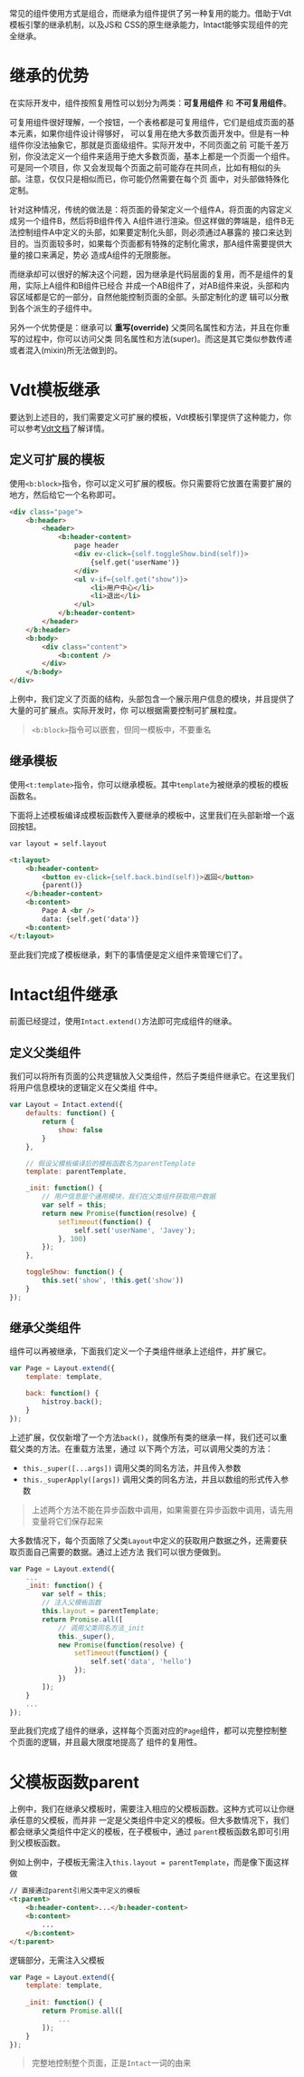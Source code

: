 常见的组件使用方式是组合，而继承为组件提供了另一种复用的能力。借助于Vdt模板引擎的继承机制，以及JS和
CSS的原生继承能力，Intact能够实现组件的完全继承。

# 继承的优势

在实际开发中，组件按照复用性可以划分为两类：__可复用组件__ 和 __不可复用组件__。

可复用组件很好理解，一个按钮，一个表格都是可复用组件，它们是组成页面的基本元素，如果你组件设计得够好，
可以复用在绝大多数页面开发中。但是有一种组件你没法抽象它，那就是页面级组件。实际开发中，不同页面之前
可能千差万别，你没法定义一个组件来适用于绝大多数页面，基本上都是一个页面一个组件。可是同一个项目，你
又会发现每个页面之前可能存在共同点，比如有相似的头部。注意，仅仅只是相似而已，你可能仍然需要在每个页
面中，对头部做特殊化定制。

针对这种情况，传统的做法是：将页面的骨架定义一个组件A，将页面的内容定义成另一个组件B，然后将B组件传入
A组件进行渲染。但这样做的弊端是，组件B无法控制组件A中定义的头部，如果要定制化头部，则必须通过A暴露的
接口来达到目的。当页面较多时，如果每个页面都有特殊的定制化需求，那A组件需要提供大量的接口来满足，势必
造成A组件的无限膨胀。

而继承却可以很好的解决这个问题，因为继承是代码层面的复用，而不是组件的复用，实际上A组件和B组件已经合
并成一个AB组件了，对AB组件来说，头部和内容区域都是它的一部分，自然他能控制页面的全部。头部定制化的逻
辑可以分散到各个派生的子组件中。

另外一个优势便是：继承可以 __重写(override)__ 父类同名属性和方法，并且在你重写的过程中，你可以访问父类
同名属性和方法(super)。而这是其它类似参数传递或者混入(mixin)所无法做到的。

# Vdt模板继承

要达到上述目的，我们需要定义可扩展的模板，Vdt模板引擎提供了这种能力，你可以参考[Vdt文档][1]了解详情。

## 定义可扩展的模板

使用`<b:block>`指令，你可以定义可扩展的模板。你只需要将它放置在需要扩展的地方，然后给它一个名称即可。

```html
<div class="page">
    <b:header>
        <header>
            <b:header-content>
                page header
                <div ev-click={self.toggleShow.bind(self)}>
                    {self.get('userName')}
                </div>
                <ul v-if={self.get('show')}>
                    <li>用户中心</li>  
                    <li>退出</li>
                </ul>
            </b:header-content>
        </header>
    </b:header>
    <b:body>
        <div class="content">
            <b:content />
        </div>
    </b:body>
</div>
```

上例中，我们定义了页面的结构，头部包含一个展示用户信息的模块，并且提供了大量的可扩展点。实际开发时，你
可以根据需要控制可扩展粒度。

> `<b:block>`指令可以嵌套，但同一模板中，不要重名

## 继承模板

使用`<t:template>`指令，你可以继承模板。其中`template`为被继承的模板的模板函数名。

下面将上述模板编译成模板函数传入要继承的模板中，这里我们在头部新增一个返回按钮。

```html
var layout = self.layout

<t:layout>
    <b:header-content>
        <button ev-click={self.back.bind(self)}>返回</button>
        {parent()}
    </b:header-content>
    <b:content>
        Page A <br />
        data: {self.get('data')}
    <b:content>
</t:layout>
```

至此我们完成了模板继承，剩下的事情便是定义组件来管理它们了。

# Intact组件继承

前面已经提过，使用`Intact.extend()`方法即可完成组件的继承。

## 定义父类组件

我们可以将所有页面的公共逻辑放入父类组件，然后子类组件继承它。在这里我们将用户信息模块的逻辑定义在父类组
件中。

```js
var Layout = Intact.extend({
    defaults: function() {
        return {
            show: false
        }
    },

    // 假设父模板编译后的模板函数名为parentTemplate
    template: parentTemplate,

    _init: function() {
        // 用户信息是个通用模块，我们在父类组件获取用户数据
        var self = this;
        return new Promise(function(resolve) {
            setTimeout(function() {
                self.set('userName', 'Javey');
            }, 100)
        });
    },

    toggleShow: function() {
        this.set('show', !this.get('show'))
    }
});
```

## 继承父类组件

组件可以再被继承，下面我们定义一个子类组件继承上述组件，并扩展它。

```js
var Page = Layout.extend({
    template: template,

    back: function() {
        histroy.back();
    }
});
```

上述扩展，仅仅新增了一个方法`back()`，就像所有类的继承一样，我们还可以重载父类的方法。在重载方法里，通过
以下两个方法，可以调用父类的方法：

* `this._super([...args])` 调用父类的同名方法，并且传入参数
* `this._superApply([args])` 调用父类的同名方法，并且以数组的形式传入参数

> 上述两个方法不能在异步函数中调用，如果需要在异步函数中调用，请先用变量将它们保存起来

大多数情况下，每个页面除了父类`Layout`中定义的获取用户数据之外，还需要获取页面自己需要的数据。通过上述方法
我们可以很方便做到。

```js
var Page = Layout.extend({
    ...
    _init: function() {
        var self = this;
        // 注入父模板函数
        this.layout = parentTemplate; 
        return Promise.all([
            // 调用父类同名方法_init
            this._super(),
            new Promise(function(resolve) {
                setTimeout(function() {
                    self.set('data', 'hello')
                });
            })
        ]);
    }
    ...
});
```

至此我们完成了组件的继承，这样每个页面对应的`Page`组件，都可以完整控制整个页面的逻辑，并且最大限度地提高了
组件的复用性。

# 父模板函数parent

上例中，我们在继承父模板时，需要注入相应的父模板函数。这种方式可以让你继承任意的父模板，而并非
一定是父类组件中定义的模板。但大多数情况下，我们都会继承父类组件中定义的模板，在子模板中，通过
`parent`模板函数名即可引用到父模板函数。

例如上例中，子模板无需注入`this.layout = parentTemplate`，而是像下面这样做

```html
// 直接通过parent引用父类中定义的模板
<t:parent>
    <b:header-content>...</b:header-content>
    <b:content>
        ...
    </b:content>
</t:parent>
```

逻辑部分，无需注入父模板

```js
var Page = Layout.extend({
    template: template,
    
    _init: function() {
        return Promise.all([
            ...
        ]);
    }
});
```

> 完整地控制整个页面，正是`Intact`一词的由来

[1]: http://javey.github.io/vdt.html#/documents/template
